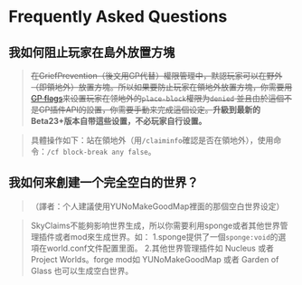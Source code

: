 ﻿# Frequently Asked Questions


## 我如何阻止玩家在島外放置方塊
>~~在GriefPrevention（後文用GP代替）權限管理中，默認玩家可以在野外（即領地外）放置方塊。所以如果要防止玩家在領地外放置方塊，你需要用[GP flags](https://github.com/MinecraftPortCentral/GriefPrevention/wiki/Flags)来设置玩家在领地外的`place-block`權限为`denied`
並且由於這個不是GP插件API的設置，你需要手動来完成這個设定。~~**升級到最新的Beta23+版本自带這些设置，不必玩家自行设置。**

> 具體操作如下：站在領地外（用`/claiminfo`確認是否在領地外），使用命令：`/cf block-break any false`。

## 我如何来創建一个完全空白的世界？

> （譯者：个人建議使用YUNoMakeGoodMap裡面的那個空白世界设定）

> SkyClaims不能夠影响世界生成，所以你需要利用sponge或者其他世界管理插件或者mod來生成世界。如：
> 1.sponge提供了一個`sponge:void`的選項在world.conf文件配置里面。
> 2.其他世界管理插件如 Nucleus 或者 Project Worlds。forge mod如 YUNoMakeGoodMap 或者 Garden of Glass 也可以生成空白世界。
